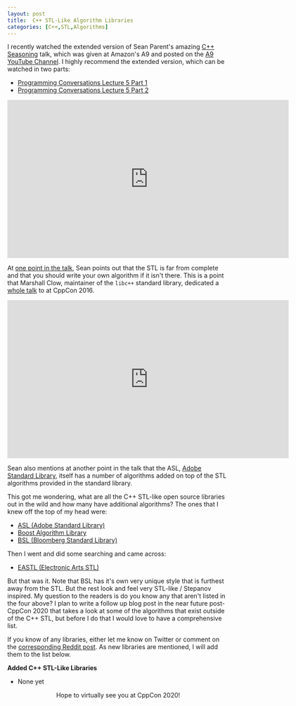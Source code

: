 ```yaml
---
layout: post
title:  C++ STL-Like Algorithm Libraries
categories: [C++,STL,Algorithms]
---
```


I recently watched the extended version of Sean Parent's amazing [C++ Seasoning](https://www.youtube.com/watch?v=qH6sSOr-yk8) talk, which was given at Amazon's A9 and posted on the [A9 YouTube Channel](https://www.youtube.com/user/A9Videos/videos). I highly recommend the extended version, which can be watched in two parts:

* [Programming Conversations Lecture 5 Part 1](https://www.youtube.com/watch?v=IzNtM038JuI)
* [Programming Conversations Lecture 5 Part 2](https://www.youtube.com/watch?v=vxv74Mjt9_0)

<p align="center"><iframe width="640" height="360" src="https://www.youtube.com/embed/IzNtM038JuI" frameborder="0" allow="accelerometer; autoplay; encrypted-media; gyroscope; picture-in-picture" allowfullscreen></iframe></p>

At [one point in the talk](https://youtu.be/IzNtM038JuI?t=612), Sean points out that the STL is far from complete and that you should write your own algorithm if it isn't there. This is a point that Marshall Clow, maintainer of the `libc++` standard library, dedicated a [whole talk](https://www.youtube.com/watch?v=h4Jl1fk3MkQ) to at CppCon 2016. 

<p align="center"><iframe width="640" height="360" src="https://www.youtube.com/embed/h4Jl1fk3MkQ" frameborder="0" allow="accelerometer; autoplay; encrypted-media; gyroscope; picture-in-picture" allowfullscreen></iframe></p>

Sean also mentions at another point in the talk that the ASL, [Adobe Standard Library](https://stlab.adobe.com/group__algorithm.html), itself has a number of algorithms added on top of the STL algorithms provided in the standard library. 

This got me wondering, what are all the C++ STL-like open source libraries out in the wild and how many have additional algorithms? The ones that I knew off the top of my head were:

* [ASL (Adobe Standard Library)](https://stlab.adobe.com/)
* [Boost Algorithm Library](https://www.boost.org/doc/libs/1_74_0/libs/algorithm/doc/html/index.html)
* [BSL (Bloomberg Standard Library)](https://github.com/bloomberg/bde/tree/master/groups/bsl/bslalg)

Then I went and did some searching and came across:

* [EASTL (Electronic Arts STL)](https://github.com/electronicarts/EASTL/blob/master/include/EASTL/algorithm.h)

But that was it. Note that BSL has it's own very unique style that is furthest away from the STL. But the rest look and feel very STL-like / Stepanov inspired. My question to the readers is do you know any that aren't listed in the four above? I plan to write a follow up blog post in the near future post-CppCon 2020 that takes a look at some of the algorithms that exist outside of the C++ STL, but before I do that I would love to have a comprehensive list. 

If you know of any libraries, either let me know on Twitter or comment on the [corresponding Reddit post](https://old.reddit.com/r/cpp/comments/ipb75h/c_stllike_algorithm_libraries). As new libraries are mentioned, I will add them to the list below.

**Added C++ STL-Like Libraries**
* None yet

<center>Hope to virtually see you at CppCon 2020!</center>
